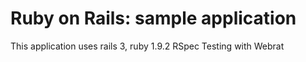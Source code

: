 # Ruby on Rails: sample application

This application uses rails 3, ruby 1.9.2
RSpec Testing with Webrat